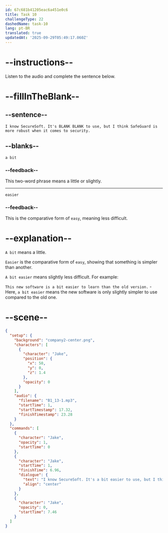 ```yaml
---
id: 67c681b41205eac6a451e0c6
title: Task 10
challengeType: 22
dashedName: task-10
lang: pt-BR
translated: true
updatedAt: '2025-09-29T05:49:17.060Z'
---
```


<!-- (audio) Jake: I know SecureSoft. It's a bit easier to use, but I think SafeGuard is more robust when it comes to security. -->

# --instructions--

Listen to the audio and complete the sentence below.

# --fillInTheBlank--

## --sentence--

`I know SecureSoft. It's BLANK BLANK to use, but I think SafeGuard is more robust when it comes to security.`

## --blanks--

`a bit`

### --feedback--

This two-word phrase means a little or slightly.

---

`easier`

### --feedback--

This is the comparative form of `easy`, meaning less difficult.

# --explanation--

`A bit` means a little.

`Easier` is the comparative form of `easy`, showing that something is simpler than another.  

`A bit easier` means slightly less difficult. For example:

`This new software is a bit easier to learn than the old version.` - Here, `a bit easier` means the new software is only slightly simpler to use compared to the old one.

# --scene--

```json
{
  "setup": {
    "background": "company2-center.png",
    "characters": [
      {
        "character": "Jake",
        "position": {
          "x": 50,
          "y": 0,
          "z": 1.4
        },
        "opacity": 0
      }
    ],
    "audio": {
      "filename": "B1_13-1.mp3",
      "startTime": 1,
      "startTimestamp": 17.32,
      "finishTimestamp": 23.28
    }
  },
  "commands": [
    {
      "character": "Jake",
      "opacity": 1,
      "startTime": 0
    },
    {
      "character": "Jake",
      "startTime": 1,
      "finishTime": 6.96,
      "dialogue": {
        "text": "I know SecureSoft. It's a bit easier to use, but I think Safeguard is more robust when it comes to security.",
        "align": "center"
      }
    },
    {
      "character": "Jake",
      "opacity": 0,
      "startTime": 7.46
    }
  ]
}
```
